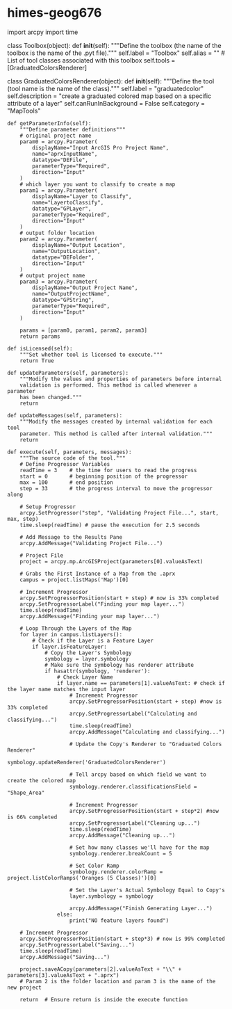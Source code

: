 # himes-geog676
import arcpy
import time

class Toolbox(object):
    def __init__(self):
        """Define the toolbox (the name of the toolbox is the name of the .pyt file)."""
        self.label = "Toolbox"
        self.alias = ""
        # List of tool classes associated with this toolbox
        self.tools = [GraduatedColorsRenderer]

class GraduatedColorsRenderer(object):
    def __init__(self):
        """Define the tool (tool name is the name of the class)."""
        self.label = "graduatedcolor"
        self.description = "create a graduated colored map based on a specific attribute of a layer"
        self.canRunInBackground = False
        self.category = "MapTools"

    def getParameterInfo(self):
        """Define parameter definitions"""
        # original project name
        param0 = arcpy.Parameter(
            displayName="Input ArcGIS Pro Project Name",
            name="aprxInputName",
            datatype="DEFile",
            parameterType="Required",
            direction="Input"
        )
        # which layer you want to classify to create a map
        param1 = arcpy.Parameter(
            displayName="Layer to Classify",
            name="LayertoClassify",
            datatype="GPLayer",
            parameterType="Required",
            direction="Input"
        )
        # output folder location
        param2 = arcpy.Parameter(
            displayName="Output Location",
            name="OutputLocation",
            datatype="DEFolder",
            direction="Input"
        )
        # output project name
        param3 = arcpy.Parameter(
            displayName="Output Project Name",
            name="OutputProjectName",
            datatype="GPString",
            parameterType="Required",
            direction="Input"
        )

        params = [param0, param1, param2, param3]
        return params

    def isLicensed(self):
        """Set whether tool is licensed to execute."""
        return True

    def updateParameters(self, parameters):
        """Modify the values and properties of parameters before internal
        validation is performed. This method is called whenever a parameter
        has been changed."""
        return

    def updateMessages(self, parameters):
        """Modify the messages created by internal validation for each tool
        parameter. This method is called after internal validation."""
        return

    def execute(self, parameters, messages):
        """The source code of the tool."""
        # Define Progressor Variables
        readTime = 3    # the time for users to read the progress
        start = 0       # beginning position of the progressor
        max = 100       # end position
        step = 33       # the progress interval to move the progressor along

        # Setup Progressor
        arcpy.SetProgressor("step", "Validating Project File...", start, max, step)
        time.sleep(readTime) # pause the execution for 2.5 seconds

        # Add Message to the Results Pane
        arcpy.AddMessage("Validating Project File...")

        # Project File
        project = arcpy.mp.ArcGISProject(parameters[0].valueAsText)

        # Grabs the First Instance of a Map from the .aprx
        campus = project.listMaps('Map')[0]

        # Increment Progressor
        arcpy.SetProgressorPosition(start + step) # now is 33% completed
        arcpy.SetProgressorLabel("Finding your map layer...")
        time.sleep(readTime)
        arcpy.AddMessage("Finding your map layer...")

        # Loop Through the Layers of the Map
        for layer in campus.listLayers():
            # Check if the Layer is a Feature Layer
            if layer.isFeatureLayer:
                # Copy the Layer's Symbology
                symbology = layer.symbology
                # Make sure the symbology has renderer attribute
                if hasattr(symbology, 'renderer'):
                    # Check Layer Name
                    if layer.name == parameters[1].valueAsText: # check if the layer name matches the input layer
                        # Increment Progressor
                        arcpy.SetProgressorPosition(start + step) #now is 33% completed
                        arcpy.SetProgressorLabel("Calculating and classifying...")
                        time.sleep(readTime)
                        arcpy.AddMessage("Calculating and classifying...")

                        # Update the Copy's Renderer to "Graduated Colors Renderer"
                        symbology.updateRenderer('GraduatedColorsRenderer')

                        # Tell arcpy based on which field we want to create the colored map
                        symbology.renderer.classificationsField = "Shape_Area"

                        # Increment Progressor
                        arcpy.SetProgressorPosition(start + step*2) #now is 66% completed
                        arcpy.SetProgressorLabel("Cleaning up...")
                        time.sleep(readTime)
                        arcpy.AddMessage("Cleaning up...")

                        # Set how many classes we'll have for the map
                        symbology.renderer.breakCount = 5

                        # Set Color Ramp
                        symbology.renderer.colorRamp = project.listColorRamps('Oranges (5 Classes)')[0]

                        # Set the Layer's Actual Symbology Equal to Copy's
                        layer.symbology = symbology
                        
                        arcpy.AddMessage("Finish Generating Layer...")
                    else:
                        print("NO feature layers found")

        # Increment Progressor
        arcpy.SetProgressorPosition(start + step*3) # now is 99% completed
        arcpy.SetProgressorLabel("Saving...")
        time.sleep(readTime)
        arcpy.AddMessage("Saving...")

        project.saveACopy(parameters[2].valueAsText + "\\" + parameters[3].valueAsText + ".aprx")
        # Param 2 is the folder location and param 3 is the name of the new project

        return  # Ensure return is inside the execute function
